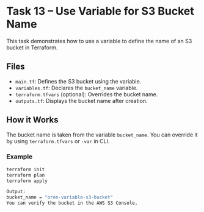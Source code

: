 # Task 13 – Use Variable for S3 Bucket Name

This task demonstrates how to use a variable to define the name of an S3 bucket in Terraform.

## Files

- `main.tf`: Defines the S3 bucket using the variable.
- `variables.tf`: Declares the `bucket_name` variable.
- `terraform.tfvars` (optional): Overrides the bucket name.
- `outputs.tf`: Displays the bucket name after creation.

## How it Works

The bucket name is taken from the variable `bucket_name`. You can override it by using `terraform.tfvars` or `-var` in CLI.

### Example

```bash
terraform init
terraform plan
terraform apply

Output:
bucket_name = "oren-variable-s3-bucket"
You can verify the bucket in the AWS S3 Console.
